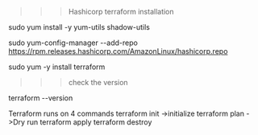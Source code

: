 >>>Hashicorp terraform installation

sudo yum install -y yum-utils shadow-utils

sudo yum-config-manager --add-repo https://rpm.releases.hashicorp.com/AmazonLinux/hashicorp.repo

sudo yum -y install terraform


>>>check the version 

terraform --version

Terraform runs on 4 commands
terraform init  ->initialize
terraform plan  ->Dry run
terraform apply
terraform destroy
